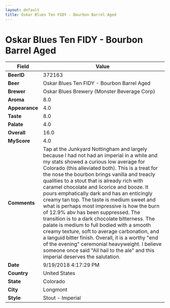 ```yaml
---
layout: default
title: Oskar Blues Ten FIDY - Bourbon Barrel Aged
---
```


# Oskar Blues Ten FIDY - Bourbon Barrel Aged

| Field         | Value     |
|---------------|-----------|
| **BeerID** | 372163 |
| **Beer** | Oskar Blues Ten FIDY - Bourbon Barrel Aged |
| **Brewer** | Oskar Blues Brewery (Monster Beverage Corp) |
| **Aroma** | 8.0 |
| **Appearance** | 4.0 |
| **Taste** | 8.0 |
| **Palate** | 4.0 |
| **Overall** | 16.0 |
| **MyScore** | 4.0 |
| **Comments** | Tap at the Junkyard Nottingham and largely because I had not had an imperial in a while and my stats showed a curious low average for Colorado &#40;this alleviated both&#41;. This is a treat for the nose the bourbon brings vanilla and treacly qualities to a stout that is already rich with caramel chocolate and licorice and booze. It pours emphatically dark and has an enticingly creamy tan top. The taste is medium sweet and what is perhaps most impressive is how the burn of 12.9% abv has been suppressed. The transition is to a dark chocolate bitterness. The palate is medium to full bodied with a smooth creamy texture, soft to average carbonation, and a languid bitter finish. Overall, it is a worthy &quot;end of the evening&quot; ceremonial heavyweight. I believe someone once said &quot;All hail to the ale&quot; and this imperial deserves the salutation. |
| **Date** | 9/19/2018 4:17:29 PM |
| **Country** | United States |
| **State** | Colorado |
| **City** | Longmont |
| **Style** | Stout - Imperial |
